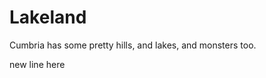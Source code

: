 Lakeland  
========   
  
Cumbria has some pretty hills, and lakes, and monsters too.  

new line here

